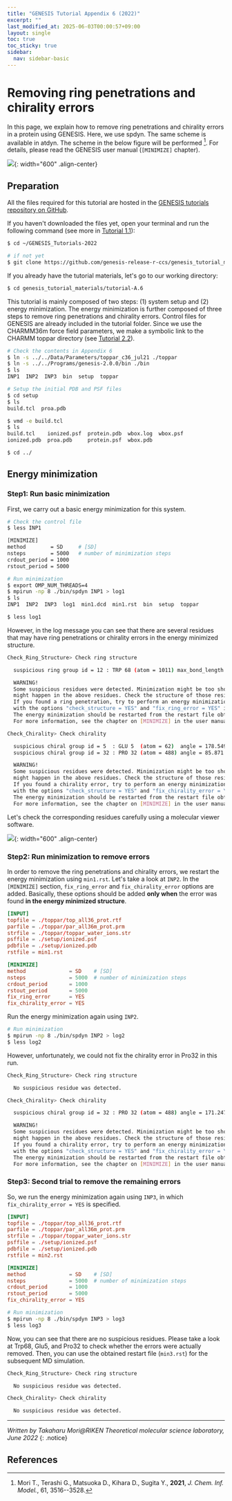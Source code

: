 ```yaml
---
title: "GENESIS Tutorial Appendix 6 (2022)"
excerpt: ""
last_modified_at: 2025-06-03T00:00:57+09:00
layout: single
toc: true
toc_sticky: true
sidebar:
  nav: sidebar-basic
---
```


# Removing ring penetrations and chirality errors

In this page, we explain how to remove ring penetrations and chirality
errors in a protein using GENESIS. Here, we use spdyn. The same scheme
is available in atdyn. The scheme in the below figure will be performed
[^1]. For details, please read the GENESIS user manual (`[MINIMIZE]` chapter).

![](/assets/images/2022_06_checkstructure.png){: width="600" .align-center}

## Preparation


All the files required for this tutorial are hosted in the 
[GENESIS tutorials repository on
GitHub](https://github.com/genesis-release-r-ccs/genesis_tutorial_materials).

If you haven't downloaded the files yet, open your terminal 
and run the following command (see more in 
[Tutorial 1.1](/tutorials/genesis_tutorial_1.1_2022/)):
```bash
$ cd ~/GENESIS_Tutorials-2022

# if not yet
$ git clone https://github.com/genesis-release-r-ccs/genesis_tutorial_materials
```

If you already have the tutorial materials, let's go to our working directory:

```bash
$ cd genesis_tutorial_materials/tutorial-A.6
```

This tutorial is mainly composed of two steps: (1) system setup and (2) energy
minimization. The energy minimization is further composed of three steps to
remove ring penetrations and chirality errors. Control files for GENESIS are
already included in the tutorial folder. Since we use the CHARMM36m force
field parameters, we make a symbolic link to the CHARMM toppar directory
(see [Tutorial 2.2](/tutorials/genesis_tutorial_2.2_2022/)).

```bash
# Check the contents in Appendix 6
$ ln -s ../../Data/Parameters/toppar_c36_jul21 ./toppar
$ ln -s ../../Programs/genesis-2.0.0/bin ./bin
$ ls 
INP1  INP2  INP3  bin  setup  toppar

# Setup the initial PDB and PSF files
$ cd setup
$ ls
build.tcl  proa.pdb

$ vmd -e build.tcl
$ ls
build.tcl    ionized.psf  protein.pdb  wbox.log  wbox.psf
ionized.pdb  proa.pdb     protein.psf  wbox.pdb

$ cd ../
```

## Energy minimization

### Step1: Run basic minimization

First, we carry out a basic energy minimization for this system.

```bash
# Check the control file
$ less INP1

[MINIMIZE] 
method        = SD     # [SD]
nsteps        = 5000   # number of minimization steps
crdout_period = 1000
rstout_period = 5000

# Run minimization
$ export OMP_NUM_THREADS=4
$ mpirun -np 8 ./bin/spdyn INP1 > log1
$ ls
INP1  INP2  INP3  log1  min1.dcd  min1.rst  bin  setup  toppar

$ less log1
```

However, in the log message you can see that there are several residues
that may have ring penetrations or chirality errors in the energy
minimized structure.

```bash
Check_Ring_Structure> Check ring structure

  suspicious ring group id = 12 : TRP 68 (atom = 1011) max_bond_length = 1.921

  WARNING!
  Some suspicious residues were detected. Minimization might be too short, or "ring penetration"
  might happen in the above residues. Check the structure of those residues very carefully.
  If you found a ring penetration, try to perform an energy minimization again 
  with the options "check_structure = YES" and "fix_ring_error = YES" in [MINIMIZE].
  The energy minimization should be restarted from the restart file obtained in "this" run.
  For more information, see the chapter on [MINIMIZE] in the user manual.

Check_Chirality> Check chirality

  suspicious chiral group id = 5  : GLU 5  (atom = 62)  angle = 178.549
  suspicious chiral group id = 32 : PRO 32 (atom = 488) angle = 85.871

  WARNING!
  Some suspicious residues were detected. Minimization might be too short, or "chirality error"
  might happen in the above residues. Check the structure of those residues very carefully.
  If you found a chirality error, try to perform an energy minimization again
  with the options "check_structure = YES" and "fix_chirality_error = YES" in [MINIMIZE].
  The energy minimization should be restarted from the restart file obtained in "this" run.
  For more information, see the chapter on [MINIMIZE] in the user manual.
```

Let's check the corresponding residues carefully using a molecular
viewer software.

![](/assets/images/2022_06_appendix6-fig1.png){: width="600" .align-center}

###  Step2: Run minimization to remove errors

In order to remove the ring penetrations and chirality errors, we
restart the energy minimization using `min1.rst`. Let's take a look at
`INP2`. In the `[MINIMIZE]` section, `fix_ring_error` and
`fix_chirality_error` options are added. Basically, these options should
be added **only when** the error was found **in the energy minimized
structure**.

```toml
[INPUT] 
topfile = ./toppar/top_all36_prot.rtf
parfile = ./toppar/par_all36m_prot.prm
strfile = ./toppar/toppar_water_ions.str
psffile = ./setup/ionized.psf
pdbfile = ./setup/ionized.pdb
rstfile = min1.rst

[MINIMIZE] 
method              = SD    # [SD]
nsteps              = 5000  # number of minimization steps
crdout_period       = 1000
rstout_period       = 5000
fix_ring_error      = YES
fix_chirality_error = YES
```

Run the energy minimization again using `INP2`.

```bash
# Run minimization
$ mpirun -np 8 ./bin/spdyn INP2 > log2
$ less log2
```

However, unfortunately, we could not fix the chirality error in Pro32 in
this run.

```bash
Check_Ring_Structure> Check ring structure

  No suspicious residue was detected.

Check_Chirality> Check chirality

  suspicious chiral group id = 32 : PRO 32 (atom = 488) angle = 171.247

  WARNING!
  Some suspicious residues were detected. Minimization might be too short, or "chirality error"
  might happen in the above residues. Check the structure of those residues very carefully.
  If you found a chirality error, try to perform an energy minimization again
  with the options "check_structure = YES" and "fix_chirality_error = YES" in [MINIMIZE].
  The energy minimization should be restarted from the restart file obtained in "this" run.
  For more information, see the chapter on [MINIMIZE] in the user manual.
```

### Step3: Second trial to remove the remaining errors

So, we run the energy minimization again using `INP3`, in which
`fix_chirality_error = YES` is specified.

```toml
[INPUT] 
topfile = ./toppar/top_all36_prot.rtf
parfile = ./toppar/par_all36m_prot.prm
strfile = ./toppar/toppar_water_ions.str
psffile = ./setup/ionized.psf
pdbfile = ./setup/ionized.pdb
rstfile = min2.rst

[MINIMIZE]  
method              = SD    # [SD]
nsteps              = 5000  # number of minimization steps
crdout_period       = 1000
rstout_period       = 5000
fix_chirality_error = YES
```

```bash
# Run minimization
$ mpirun -np 8 ./bin/spdyn INP3 > log3
$ less log3
```

Now, you can see that there are no suspicious residues. Please take a
look at Trp68, Glu5, and Pro32 to check whether the errors were actually
removed. Then, you can use the obtained restart file (`min3.rst`) for
the subsequent MD simulation.

```bash
Check_Ring_Structure> Check ring structure

  No suspicious residue was detected.

Check_Chirality> Check chirality

  No suspicious residue was detected.
```

---

*Written by Takaharu Mori@RIKEN Theoretical molecular science laboratory, June 2022*
{: .notice}

## References

[^1]: Mori T., Terashi G., Matsuoka D., Kihara D., Sugita Y., **2021**, *J. Chem. Inf. Model.*, 61, 3516--3528.
